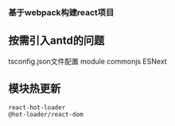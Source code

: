 <!--
 * @Descripttion: 
 * @version: 
 * @Author: chenArno
 * @Date: 2019-12-13 09:44:05
 * @LastEditors: chenArno
 * @LastEditTime: 2020-02-28 15:44:00
 -->
### 基于webpack构建react项目

## 按需引入antd的问题
tsconfig.json文件配置
module commonjs
       ESNext

## 模块热更新
```
react-hot-loader
@hot-loader/react-dom
```